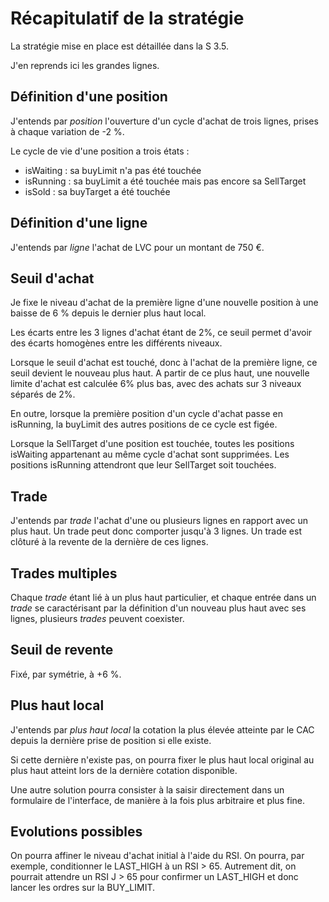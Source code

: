 # Récapitulatif de la stratégie

La stratégie mise en place est détaillée dans la S 3.5.

J'en reprends ici les grandes lignes.

## Définition d'une position

J'entends par *position* l'ouverture d'un cycle d'achat de trois lignes, prises à chaque variation de -2 %.

Le cycle de vie d'une position a trois états :

- isWaiting : sa buyLimit n'a pas été touchée
- isRunning : sa buyLimit a été touchée mais pas encore sa SellTarget
- isSold : sa buyTarget a été touchée

## Définition d'une ligne

J'entends par *ligne* l'achat de LVC pour un montant de 750 €.

## Seuil d'achat

Je fixe le niveau d'achat de la première ligne d'une nouvelle position à une baisse de 6 % depuis le dernier plus haut local.

Les écarts entre les 3 lignes d'achat étant de 2%, ce seuil permet d'avoir des écarts homogènes entre les différents niveaux.

Lorsque le seuil d'achat est touché, donc à l'achat de la première ligne, ce seuil devient le nouveau plus haut.
A partir de ce plus haut, une nouvelle limite d'achat est calculée 6% plus bas, avec des achats sur 3 niveaux séparés de 2%.

En outre, lorsque la première position d'un cycle d'achat passe en isRunning, la buyLimit des autres positions de ce cycle est figée.

Lorsque la SellTarget d'une position est touchée, toutes les positions isWaiting appartenant au même cycle d'achat sont supprimées.
Les positions isRunning attendront que leur SellTarget soit touchées.

## Trade

J'entends par *trade* l'achat d'une ou plusieurs lignes en rapport avec un plus haut. Un trade peut donc comporter jusqu'à 3 lignes.
Un trade est clôturé à la revente de la dernière de ces lignes.

## Trades multiples

Chaque *trade* étant lié à un plus haut particulier, et chaque entrée dans un *trade* se caractérisant par la définition d'un nouveau plus haut avec ses lignes, plusieurs *trades* peuvent coexister.

## Seuil de revente

Fixé, par symétrie, à +6 %.

## Plus haut local

J'entends par *plus haut local* la cotation la plus élevée atteinte par le CAC depuis la dernière prise de position si elle existe.

Si cette dernière n'existe pas, on pourra fixer le plus haut local original au plus haut atteint lors de la dernière cotation disponible.

Une autre solution pourra consister à la saisir directement dans un formulaire de l'interface, de manière à la fois plus arbitraire et plus fine.

## Evolutions possibles

On pourra affiner le niveau d'achat initial à l'aide du RSI. On pourra, par exemple, conditionner le LAST_HIGH à un RSI > 65.
Autrement dit, on pourrait attendre un RSI J > 65 pour confirmer un LAST_HIGH et donc lancer les ordres sur la BUY_LIMIT.